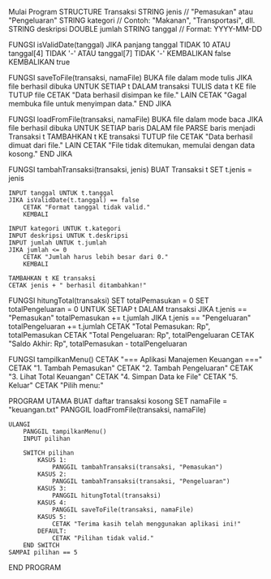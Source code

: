 Mulai Program
STRUCTURE Transaksi
    STRING jenis     // "Pemasukan" atau "Pengeluaran"
    STRING kategori  // Contoh: "Makanan", "Transportasi", dll.
    STRING deskripsi
    DOUBLE jumlah
    STRING tanggal   // Format: YYYY-MM-DD

FUNGSI isValidDate(tanggal)
    JIKA panjang tanggal TIDAK 10 ATAU tanggal[4] TIDAK '-' ATAU tanggal[7] TIDAK '-'
        KEMBALIKAN false
    KEMBALIKAN true

FUNGSI saveToFile(transaksi, namaFile)
    BUKA file dalam mode tulis
    JIKA file berhasil dibuka
        UNTUK SETIAP t DALAM transaksi
            TULIS data t KE file
        TUTUP file
        CETAK "Data berhasil disimpan ke file."
    LAIN
        CETAK "Gagal membuka file untuk menyimpan data."
    END JIKA

FUNGSI loadFromFile(transaksi, namaFile)
    BUKA file dalam mode baca
    JIKA file berhasil dibuka
        UNTUK SETIAP baris DALAM file
            PARSE baris menjadi Transaksi t
            TAMBAHKAN t KE transaksi
        TUTUP file
        CETAK "Data berhasil dimuat dari file."
    LAIN
        CETAK "File tidak ditemukan, memulai dengan data kosong."
    END JIKA

FUNGSI tambahTransaksi(transaksi, jenis)
    BUAT Transaksi t
    SET t.jenis = jenis

    INPUT tanggal UNTUK t.tanggal
    JIKA isValidDate(t.tanggal) == false
        CETAK "Format tanggal tidak valid."
        KEMBALI

    INPUT kategori UNTUK t.kategori
    INPUT deskripsi UNTUK t.deskripsi
    INPUT jumlah UNTUK t.jumlah
    JIKA jumlah <= 0
        CETAK "Jumlah harus lebih besar dari 0."
        KEMBALI

    TAMBAHKAN t KE transaksi
    CETAK jenis + " berhasil ditambahkan!"

FUNGSI hitungTotal(transaksi)
    SET totalPemasukan = 0
    SET totalPengeluaran = 0
    UNTUK SETIAP t DALAM transaksi
        JIKA t.jenis == "Pemasukan"
            totalPemasukan += t.jumlah
        JIKA t.jenis == "Pengeluaran"
            totalPengeluaran += t.jumlah
    CETAK "Total Pemasukan: Rp", totalPemasukan
    CETAK "Total Pengeluaran: Rp", totalPengeluaran
    CETAK "Saldo Akhir: Rp", totalPemasukan - totalPengeluaran

FUNGSI tampilkanMenu()
    CETAK "=== Aplikasi Manajemen Keuangan ==="
    CETAK "1. Tambah Pemasukan"
    CETAK "2. Tambah Pengeluaran"
    CETAK "3. Lihat Total Keuangan"
    CETAK "4. Simpan Data ke File"
    CETAK "5. Keluar"
    CETAK "Pilih menu:"

PROGRAM UTAMA
    BUAT daftar transaksi kosong
    SET namaFile = "keuangan.txt"
    PANGGIL loadFromFile(transaksi, namaFile)

    ULANGI
        PANGGIL tampilkanMenu()
        INPUT pilihan

        SWITCH pilihan
            KASUS 1:
                PANGGIL tambahTransaksi(transaksi, "Pemasukan")
            KASUS 2:
                PANGGIL tambahTransaksi(transaksi, "Pengeluaran")
            KASUS 3:
                PANGGIL hitungTotal(transaksi)
            KASUS 4:
                PANGGIL saveToFile(transaksi, namaFile)
            KASUS 5:
                CETAK "Terima kasih telah menggunakan aplikasi ini!"
            DEFAULT:
                CETAK "Pilihan tidak valid."
        END SWITCH
    SAMPAI pilihan == 5
END PROGRAM
